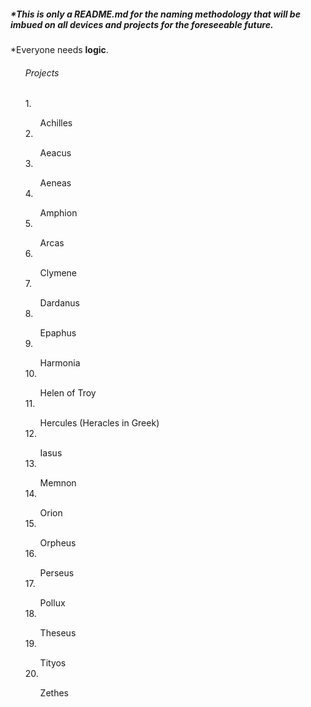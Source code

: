 <h5>*This is only a README.md for the naming methodology that will be imbued on all devices and projects for the foreseeable future.</h5>
<p>*Everyone needs <b>logic</b>.</p>
<ul>
  <h6>Projects</h6>    
    1. <ol>Achilles</ol>
    2. <ol>Aeacus</ol>
    3. <ol>Aeneas</ol>
    4. <ol>Amphion</ol>
    5. <ol>Arcas</ol>
    6. <ol>Clymene</ol>
    7. <ol>Dardanus</ol>
    8. <ol>Epaphus</ol>
    9. <ol>Harmonia</ol>
    10. <ol>Helen of Troy</ol>
    11. <ol>Hercules (Heracles in Greek)</ol>
    12. <ol>Iasus</ol>
    13. <ol>Memnon</ol>
    14. <ol>Orion</ol>
    15. <ol>Orpheus</ol>
    16. <ol>Perseus</ol>
    17. <ol>Pollux</ol>
    18. <ol>Theseus</ol>
    19. <ol>Tityos</ol>
    20. <ol>Zethes</ol>
</ul>
